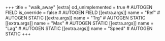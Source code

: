 +++
title = "walk_away"
[extra]
od_unimplemented = true # AUTOGEN FIELD
is_override = false # AUTOGEN FIELD
[[extra.args]]
name = "Ref" # AUTOGEN STATIC
[[extra.args]]
name = "Trg" # AUTOGEN STATIC
[[extra.args]]
name = "Max" # AUTOGEN STATIC
[[extra.args]]
name = "Lag" # AUTOGEN STATIC
[[extra.args]]
name = "Speed" # AUTOGEN STATIC
+++